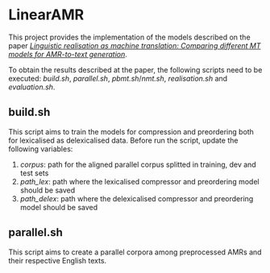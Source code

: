 # LinearAMR
This project provides the implementation of the models described on the paper *[Linguistic realisation as machine translation:
Comparing different MT models for AMR-to-text generation](https://eventos.citius.usc.es/inlg2017/resources/final/21/21_Paper.pdf)*.

To obtain the results described at the paper, the following scripts need to be executed: *build.sh*, *parallel.sh*, *pbmt.sh*/*nmt.sh*, *realisation.sh* and *evaluation.sh*.

## build.sh
This script aims to train the models for compression and preordering both for lexicalised as delexicalised data. Before run the script, update the following variables:

1. *corpus*: path for the aligned parallel corpus splitted in training, dev and test sets
2. *path_lex*:  path where the lexicalised compressor and preordering model should be saved
3. *path_delex*: path where the delexicalised compressor and preordering model should be saved

## parallel.sh
This script aims to create a parallel corpora among preprocessed AMRs and their respective English texts.
